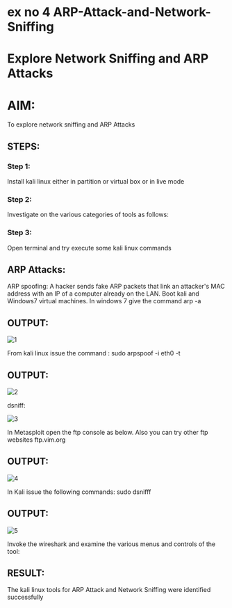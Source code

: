# ex no 4 ARP-Attack-and-Network-Sniffing
# Explore Network Sniffing and ARP Attacks

# AIM:

To explore network sniffing and ARP Attacks

## STEPS:

### Step 1:

Install kali linux either in partition or virtual box or in live mode

### Step 2:

Investigate on the various categories of tools as follows:


### Step 3:
Open terminal and try execute some kali linux commands

## ARP Attacks:  
ARP spoofing: A hacker sends fake ARP packets that link an attacker's MAC address with an IP of a computer already on the LAN. 
Boot kali and Windows7 virtual machines.
In windows 7 give the command arp -a
## OUTPUT:
![1](https://github.com/user-attachments/assets/d581d450-7a54-45d2-9aab-187c76761a0e)


From kali linux issue the command :
sudo arpspoof -i eth0 -t <target system> <gateway>
## OUTPUT:
![2](https://github.com/user-attachments/assets/e1f4986a-7a0d-444c-8e41-4a9434a0a771)


 dsniff:


![3](https://github.com/user-attachments/assets/3fd11623-ce68-4e39-813f-20405c7c0732)





In Metasploit open the ftp console as below. Also you can try other ftp websites ftp.vim.org
## OUTPUT:

![4](https://github.com/user-attachments/assets/c81139e2-9aec-441d-a74d-e6abd9618872)



In Kali issue the following commands:
sudo dsnifff
## OUTPUT:

![5](https://github.com/user-attachments/assets/41c15480-075d-4d18-916b-d163e2021aaa)


Invoke the wireshark and examine the various menus  and controls of the tool:


## RESULT:
The kali linux tools for ARP Attack and Network Sniffing were identified successfully
